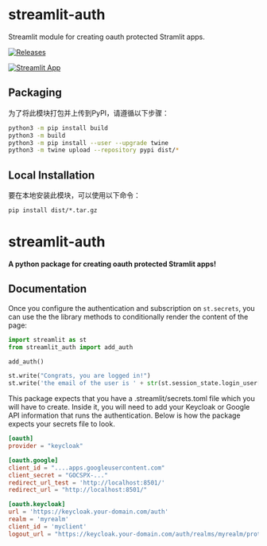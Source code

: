# streamlit-auth
Streamlit module for creating oauth protected Stramlit apps.

[![Releases](https://img.shields.io/pypi/v/streamlit-auth)](https://pypi.org/project/streamlit-auth/)

[![Streamlit App](https://static.streamlit.io/badges/streamlit_badge_black_white.svg)](https://hugozhu.streamlit.app)


## Packaging
为了将此模块打包并上传到PyPI，请遵循以下步骤：
```sh
python3 -m pip install build
python3 -m build
python3 -m pip install --user --upgrade twine
python3 -m twine upload --repository pypi dist/*
```

## Local Installation
要在本地安装此模块，可以使用以下命令：
```
pip install dist/*.tar.gz
```

# streamlit-auth

<strong>A python package for creating oauth protected Stramlit apps! </strong>

## Documentation

Once you configure the authentication and subscription on `st.secrets`, you can use the the library methods to conditionally render the content of the page:

```python
import streamlit as st
from streamlit_auth import add_auth

add_auth()

st.write("Congrats, you are logged in!")
st.write('the email of the user is ' + str(st.session_state.login_user["email"]))
```

This package expects that you have a .streamlit/secrets.toml file which you will have to create. Inside it, you will need to add your Keycloak or Google API information that runs the authentication. Below is how the package expects your secrets file to look.

```toml
[oauth]
provider = "keycloak"

[oauth.google]
client_id = "....apps.googleusercontent.com"
client_secret = "GOCSPX-..."
redirect_url_test = 'http://localhost:8501/'
redirect_url = "http://localhost:8501/"

[oauth.keycloak]
url = 'https://keycloak.your-domain.com/auth'
realm = 'myrealm'
client_id = 'myclient'
logout_url = "https://keycloak.your-domain.com/auth/realms/myrealm/protocol/openid-connect/logout"
```